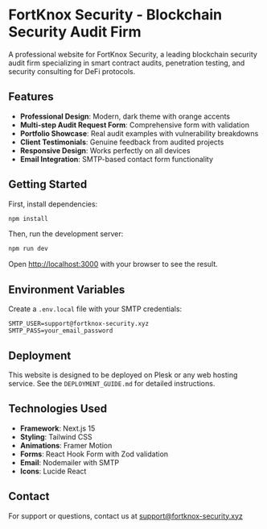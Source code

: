 # FortKnox Security - Blockchain Security Audit Firm

A professional website for FortKnox Security, a leading blockchain security audit firm specializing in smart contract audits, penetration testing, and security consulting for DeFi protocols.

## Features

- **Professional Design**: Modern, dark theme with orange accents
- **Multi-step Audit Request Form**: Comprehensive form with validation
- **Portfolio Showcase**: Real audit examples with vulnerability breakdowns
- **Client Testimonials**: Genuine feedback from audited projects
- **Responsive Design**: Works perfectly on all devices
- **Email Integration**: SMTP-based contact form functionality

## Getting Started

First, install dependencies:

```bash
npm install
```

Then, run the development server:

```bash
npm run dev
```

Open [http://localhost:3000](http://localhost:3000) with your browser to see the result.

## Environment Variables

Create a `.env.local` file with your SMTP credentials:

```env
SMTP_USER=support@fortknox-security.xyz
SMTP_PASS=your_email_password
```

## Deployment

This website is designed to be deployed on Plesk or any web hosting service. See the `DEPLOYMENT_GUIDE.md` for detailed instructions.

## Technologies Used

- **Framework**: Next.js 15
- **Styling**: Tailwind CSS
- **Animations**: Framer Motion
- **Forms**: React Hook Form with Zod validation
- **Email**: Nodemailer with SMTP
- **Icons**: Lucide React

## Contact

For support or questions, contact us at support@fortknox-security.xyz
